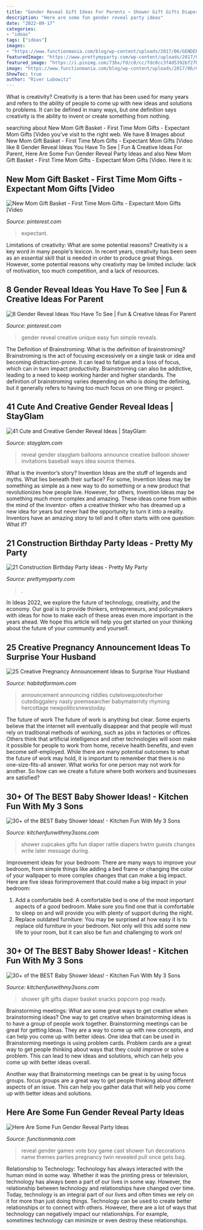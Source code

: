 ```yaml
---
title: "Gender Reveal Gift Ideas For Parents ~ Shower Gift Gifts Diaper Basket Snacks Popcorn Pop Ready"
description: "Here are some fun gender reveal party ideas"
date: "2022-09-17"
categories:
- "ideas"
tags: ["ideas"]
images:
- "https://www.functionmania.com/blog/wp-content/uploads/2017/06/GENDER-REVEAL.jpg"
featuredImage: "https://www.prettymyparty.com/wp-content/uploads/2017/07/construction-party-ideas-dessert-table.jpg"
featured_image: "https://i.pinimg.com/736x/fd/c0/cc/fdc0cc3f4d5392bf27bcbd816842b515.jpg"
image: "https://www.functionmania.com/blog/wp-content/uploads/2017/06/GENDER-REVEAL.jpg"
ShowToc: true
author: "River Lubowitz"
---
```



What is creativity?
Creativity is a term that has been used for many years and refers to the ability of people to come up with new ideas and solutions to problems. It can be defined in many ways, but one definition says creativity is the ability to invent or create something from nothing.

	

		
searching about New Mom Gift Basket - First Time Mom Gifts - Expectant Mom Gifts [Video you've visit to the right web. We have 8 Images about New Mom Gift Basket - First Time Mom Gifts - Expectant Mom Gifts [Video like 8 Gender Reveal Ideas You Have To See | Fun &amp; Creative Ideas For Parent, Here Are Some Fun Gender Reveal Party Ideas and also New Mom Gift Basket - First Time Mom Gifts - Expectant Mom Gifts [Video. Here it is:
		
    
## New Mom Gift Basket - First Time Mom Gifts - Expectant Mom Gifts [Video

<img loading=lazy src="https://i.pinimg.com/736x/91/2f/b0/912fb048e4db06676c9fc68bdca00015.jpg" onerror="this.onerror=null;this.src='https://tse2.mm.bing.net/th?id=OIP.NR1CsClZ9EUCg6B55rNs6AHaJ3&amp;pid=15.1';" alt="New Mom Gift Basket - First Time Mom Gifts - Expectant Mom Gifts [Video">

_Source: pinterest.com_

>expectant. 

	

Limitations of creativity: What are some potential reasons?
Creativity is a key word in many people's lexicon. In recent years, creativity has been seen as an essential skill that is needed in order to produce great things. However, some potential reasons why creativity may be limited include: lack of motivation, too much competition, and a lack of resources.

    
## 8 Gender Reveal Ideas You Have To See | Fun &amp; Creative Ideas For Parent

<img loading=lazy src="https://i.pinimg.com/736x/fd/c0/cc/fdc0cc3f4d5392bf27bcbd816842b515.jpg" onerror="this.onerror=null;this.src='https://tse2.mm.bing.net/th?id=OIP.Fydi_7NUW8eyHMpDPHZWtwHaPj&amp;pid=15.1';" alt="8 Gender Reveal Ideas You Have To See | Fun &amp; Creative Ideas For Parent">

_Source: pinterest.com_

>gender reveal creative unique easy fun simple reveals. 

	

The Definition of Brainstroming: What is the definition of brainstroming?
Brainstroming is the act of focusing excessively on a single task or idea and becoming distraction-prone. It can lead to fatigue and a loss of focus, which can in turn impact productivity. Brainstroming can also be addictive, leading to a need to keep working harder and higher standards. The definition of brainstroming varies depending on who is doing the defining, but it generally refers to having too much focus on one thing or project.

    
## 41 Cute And Creative Gender Reveal Ideas | StayGlam

<img loading=lazy src="https://stayglam.com/wp-content/uploads/2017/04/lebigballoon-resiz.jpg" onerror="this.onerror=null;this.src='https://tse3.mm.bing.net/th?id=OIP.14naxSoGgT79GvQuEcn_PgAAAA&amp;pid=15.1';" alt="41 Cute and Creative Gender Reveal Ideas | StayGlam">

_Source: stayglam.com_

>reveal gender stayglam balloons announce creative balloon shower invitations baseball ways idea source themes. 

	

What is the inventor’s story?
Invention Ideas are the stuff of legends and myths. What lies beneath their surface? For some, Invention Ideas may be something as simple as a new way to do something or a new product that revolutionizes how people live. However, for others, Invention Ideas may be something much more complex and amazing. These ideas come from within the mind of the inventor- often a creative thinker who has dreamed up a new idea for years but never had the opportunity to turn it into a reality. Inventors have an amazing story to tell and it often starts with one question: What if?

    
## 21 Construction Birthday Party Ideas - Pretty My Party

<img loading=lazy src="https://www.prettymyparty.com/wp-content/uploads/2017/07/construction-party-ideas-dessert-table.jpg" onerror="this.onerror=null;this.src='https://tse4.mm.bing.net/th?id=OIP.FNiygM3jkBkMzPpRjGd0IgHaJ4&amp;pid=15.1';" alt="21 Construction Birthday Party Ideas - Pretty My Party">

_Source: prettymyparty.com_

>. 

	

In Ideas 2022, we explore the future of technology, creativity, and the economy. Our goal is to provide thinkers, entrepreneurs, and policymakers with ideas for how to make each of these areas even more important in the years ahead. We hope this article will help you get started on your thinking about the future of your community and yourself.

    
## 25 Creative Pregnancy Announcement Ideas To Surprise Your Husband

<img loading=lazy src="https://habitatformom.com/wp-content/uploads/2020/02/872a5d2df096eb0c47d101b119ea6a56-min-681x1024.jpg" onerror="this.onerror=null;this.src='https://tse1.mm.bing.net/th?id=OIP.LnXslb_1BamRj1xhZqERiQHaLI&amp;pid=15.1';" alt="25 Creative Pregnancy Announcement Ideas to Surprise Your Husband">

_Source: habitatformom.com_

>announcement announcing riddles cutelovequotesforher cutedoggalery nasty poemsearcher babymaternity rhyming hercottage newpoliticsnewstoday. 

	

The future of work
The future of work is anything but clear. Some experts believe that the internet will eventually disappear and that people will must rely on traditional methods of working, such as jobs in factories or offices. Others think that artificial intelligence and other technologies will soon make it possible for people to work from home, receive health benefits, and even become self-employed. While there are many potential outcomes to what the future of work may hold, it is important to remember that there is no one-size-fits-all answer. What works for one person may not work for another. So how can we create a future where both workers and businesses are satisfied?

    
## 30+ Of The BEST Baby Shower Ideas! - Kitchen Fun With My 3 Sons

<img loading=lazy src="https://kitchenfunwithmy3sons.com/wp-content/uploads/2016/06/the-best-baby-shower-ideas-diaper-cakes-food-gifts-31-680x907.jpg" onerror="this.onerror=null;this.src='https://tse1.mm.bing.net/th?id=OIP.2tfaIuxYELFTXXtaWu_P9AHaJ4&amp;pid=15.1';" alt="30+ of the BEST Baby Shower Ideas! - Kitchen Fun With My 3 Sons">

_Source: kitchenfunwithmy3sons.com_

>shower cupcakes gifts fun diaper rattle diapers hwtm guests changes write later message during. 

	

Improvement ideas for your bedroom:
There are many ways to improve your bedroom, from simple things like adding a bed frame or changing the color of your wallpaper to more complex changes that can make a big impact. Here are five ideas forimprovement that could make a big impact in your bedroom: 
1) Add a comfortable bed: A comfortable bed is one of the most important aspects of a good bedroom. Make sure you find one that is comfortable to sleep on and will provide you with plenty of support during the night. 
2) Replace outdated furniture: You may be surprised at how easy it is to replace old furniture in your bedroom. Not only will this add some new life to your room, but it can also be fun and challenging to work on!

    
## 30+ Of The BEST Baby Shower Ideas! - Kitchen Fun With My 3 Sons

<img loading=lazy src="https://kitchenfunwithmy3sons.com/wp-content/uploads/2016/06/the-best-baby-shower-ideas-diaper-cakes-food-gifts-13-1-680x862.jpg" onerror="this.onerror=null;this.src='https://tse2.mm.bing.net/th?id=OIP.31akZIEcSSVTusIFf4RbNAHaJY&amp;pid=15.1';" alt="30+ of the BEST Baby Shower Ideas! - Kitchen Fun With My 3 Sons">

_Source: kitchenfunwithmy3sons.com_

>shower gift gifts diaper basket snacks popcorn pop ready. 

	

Brainstorming meetings: What are some great ways to get creative when brainstorming ideas?
One way to get creative when brainstorming ideas is to have a group of people work together. Brainstorming meetings can be great for getting Ideas. They are a way to come up with new concepts, and can help you come up with better ideas. 
One idea that can be used in Brainstorming meetings is using problem cards. Problem cards are a great way to get people thinking about ways that they could improve or solve a problem. This can lead to new ideas and solutions, which can help you come up with better ideas overall. 

Another way that Brainstorming meetings can be great is by using focus groups. focus groups are a great way to get people thinking about different aspects of an issue. This can help you gather data that will help you come up with better ideas and solutions.

    
## Here Are Some Fun Gender Reveal Party Ideas

<img loading=lazy src="https://www.functionmania.com/blog/wp-content/uploads/2017/06/GENDER-REVEAL.jpg" onerror="this.onerror=null;this.src='https://tse4.mm.bing.net/th?id=OIP.h3RCoUbrLQJnqi9AQNfpSQHaGw&amp;pid=15.1';" alt="Here Are Some Fun Gender Reveal Party Ideas">

_Source: functionmania.com_

>reveal gender games vote boy game cast shower fun decorations name themes parties pregnancy twin revealed pull once gets bag. 

	

Relationship to Technology:
Technology has always interacted with the human mind in some way. Whether it was the printing press or television, technology has always been a part of our lives in some way. However, the relationship between technology and relationships have changed over time. 
Today, technology is an integral part of our lives and often times we rely on it for more than just doing things. Technology can be used to create better relationships or to connect with others. However, there are a lot of ways that technology can negatively impact our relationships. For example, sometimes technology can minimize or even destroy these relationships.


